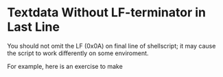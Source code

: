 # Textdata Without LF-terminator in Last Line
You should not omit the LF (0x0A) on final line of shellscript;
it may cause the script to work differently on some enviroment.

For example, here is an exercise to make

```
